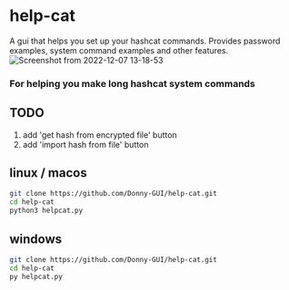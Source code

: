 # help-cat
A gui that helps you set up your hashcat commands. Provides password examples, system command examples and other features.
![Screenshot from 2022-12-07 13-18-53](https://user-images.githubusercontent.com/108424001/206364451-94d4d3dd-6f20-4271-b5c3-828847a6d705.png)





### For helping you make long hashcat system commands

## TODO

1. add 'get hash from encrypted file' button
2. add 'import hash from file' button


## linux / macos

```bash
git clone https://github.com/Donny-GUI/help-cat.git
cd help-cat
python3 helpcat.py
```

## windows

```bash
git clone https://github.com/Donny-GUI/help-cat.git
cd help-cat
py helpcat.py
```

